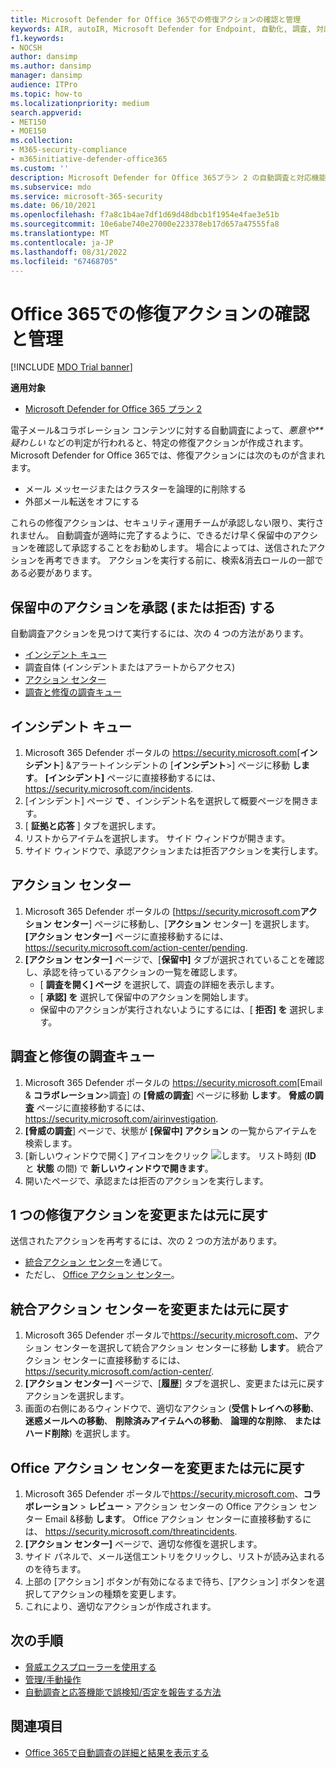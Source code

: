 ```yaml
---
title: Microsoft Defender for Office 365での修復アクションの確認と管理
keywords: AIR, autoIR, Microsoft Defender for Endpoint, 自動化, 調査, 対応, 修復, 脅威, 高度, 脅威, 保護
f1.keywords:
- NOCSH
author: dansimp
ms.author: dansimp
manager: dansimp
audience: ITPro
ms.topic: how-to
ms.localizationpriority: medium
search.appverid:
- MET150
- MOE150
ms.collection:
- M365-security-compliance
- m365initiative-defender-office365
ms.custom: ''
description: Microsoft Defender for Office 365プラン 2 の自動調査と対応機能の修復アクションについて説明します。
ms.subservice: mdo
ms.service: microsoft-365-security
ms.date: 06/10/2021
ms.openlocfilehash: f7a8c1b4ae7df1d69d48dbcb1f1954e4fae3e51b
ms.sourcegitcommit: 10e6abe740e27000e223378eb17d657a47555fa8
ms.translationtype: MT
ms.contentlocale: ja-JP
ms.lasthandoff: 08/31/2022
ms.locfileid: "67468705"
---
```

# <a name="review-and-manage-remediation-actions-in-office-365"></a>Office 365での修復アクションの確認と管理

[!INCLUDE [MDO Trial banner](../includes/mdo-trial-banner.md)]

**適用対象**
- [Microsoft Defender for Office 365 プラン 2](defender-for-office-365.md)

電子メール&コラボレーション コンテンツに対する自動調査によって、*悪意や**疑わしい* などの判定が行われると、特定の修復アクションが作成されます。 Microsoft Defender for Office 365では、修復アクションには次のものが含まれます。

- メール メッセージまたはクラスターを論理的に削除する
- 外部メール転送をオフにする

これらの修復アクションは、セキュリティ運用チームが承認しない限り、実行されません。 自動調査が適時に完了するように、できるだけ早く保留中のアクションを確認して承認することをお勧めします。 場合によっては、送信されたアクションを再考できます。  アクションを実行する前に、検索&消去ロールの一部である必要があります。

## <a name="approve-or-reject-pending-actions"></a>保留中のアクションを承認 (または拒否) する

自動調査アクションを見つけて実行するには、次の 4 つの方法があります。

- [インシデント キュー](https://security.microsoft.com/incidents)
- 調査自体 (インシデントまたはアラートからアクセス)
- [アクション センター](https://security.microsoft.com/action-center/pending)
- [調査と修復の調査キュー](https://security.microsoft.com/airinvestigation)

## <a name="incident-queue"></a>インシデント キュー

1. Microsoft 365 Defender ポータルの <https://security.microsoft.com>[**インシデント**] &アラートインシデントの [**インシデント**\>] ページに移動 **します**。 **[インシデント]** ページに直接移動するには、 <https://security.microsoft.com/incidents>.
2. [インシデント] ページ **で** 、インシデント名を選択して概要ページを開きます。
3. [ **証拠と応答** ] タブを選択します。
4. リストからアイテムを選択します。 サイド ウィンドウが開きます。
5. サイド ウィンドウで、承認アクションまたは拒否アクションを実行します。

## <a name="action-center"></a>アクション センター

1. Microsoft 365 Defender ポータルの [<https://security.microsoft.com>**アクション センター**] ページに移動し、[**アクション** センター] を選択します。 **[アクション センター]** ページに直接移動するには、 <https://security.microsoft.com/action-center/pending>.
2. **[アクション センター]** ページで、[**保留中]** タブが選択されていることを確認し、承認を待っているアクションの一覧を確認します。
   - [ **調査を開く] ページ** を選択して、調査の詳細を表示します。
   - [ **承認] を** 選択して保留中のアクションを開始します。
   - 保留中のアクションが実行されないようにするには、[ **拒否] を** 選択します。

## <a name="investigation-and-remediation-investigations-queue"></a>調査と修復の調査キュー

1. Microsoft 365 Defender ポータルの <https://security.microsoft.com>[Email & **コラボレーション**\>調査] の **[脅威の調査**] ページに移動 **します**。 **脅威の調査** ページに直接移動するには、<https://security.microsoft.com/airinvestigation>.
2. **[脅威の調査**] ページで、状態が **[保留中] アクション** の一覧からアイテムを検索します。
3. [新しいウィンドウで開く] アイコンをクリック ![します。](../../media/m365-cc-sc-open-icon.png) リスト時刻 (**ID** と **状態** の間) で **新しいウィンドウで開きます**。
4. 開いたページで、承認または拒否のアクションを実行します。

## <a name="change-or-undo-one-remediation-action"></a>1 つの修復アクションを変更または元に戻す

送信されたアクションを再考するには、次の 2 つの方法があります。

- [統合アクション センター](https://security.microsoft.com/action-center)を通じて。
- ただし、 [Office アクション センター](https://security.microsoft.com/threatincidents)。

## <a name="change-or-undo-through-the-unified-action-center"></a>統合アクション センターを変更または元に戻す

1. Microsoft 365 Defender ポータルで<https://security.microsoft.com>、アクション センターを選択して統合アクション センターに移動 **します**。 統合アクション センターに直接移動するには、 <https://security.microsoft.com/action-center/>.
2. **[アクション センター]** ページで、[**履歴**] タブを選択し、変更または元に戻すアクションを選択します。
3. 画面の右側にあるウィンドウで、適切なアクション (**受信トレイへの移動**、 **迷惑メールへの移動**、 **削除済みアイテムへの移動**、 **論理的な削除**、 **またはハード削除**) を選択します。

## <a name="change-or-undo-through-the-office-action-center"></a>Office アクション センターを変更または元に戻す

1. Microsoft 365 Defender ポータルで<https://security.microsoft.com>、**コラボレーション** \> **レビュー** \> アクション センターの Office アクション センター Email &移動 **します**。 Office アクション センターに直接移動するには、 <https://security.microsoft.com/threatincidents>.
2. **[アクション センター]** ページで、適切な修復を選択します。
3. サイド パネルで、メール送信エントリをクリックし、リストが読み込まれるのを待ちます。
4. 上部の [アクション] ボタンが有効になるまで待ち、[アクション] ボタンを選択してアクションの種類を変更します。
5. これにより、適切なアクションが作成されます。

## <a name="next-steps"></a>次の手順

- [脅威エクスプローラーを使用する](threat-explorer.md)
- [管理/手動操作](remediate-malicious-email-delivered-office-365.md)
- [自動調査と応答機能で誤検知/否定を報告する方法](air-report-false-positives-negatives.md)

## <a name="see-also"></a>関連項目

- [Office 365で自動調査の詳細と結果を表示する](air-view-investigation-results.md)
